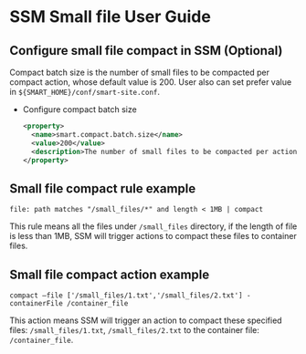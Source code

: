 # SSM Small file User Guide

## Configure small file compact in SSM (Optional)

Compact batch size is the number of small files to be compacted per compact action, whose default value is 200.
User also can set prefer value in `${SMART_HOME}/conf/smart-site.conf`.

* Configure compact batch size
  ```xml
  <property>
    <name>smart.compact.batch.size</name>
    <value>200</value>
    <description>The number of small files to be compacted per action.</description>
  </property>

## Small file compact rule example

```
file: path matches "/small_files/*" and length < 1MB | compact
```

This rule means all the files under `/small_files` directory, if the length of file is less than 1MB,
SSM will trigger actions to compact these files to container files.

## Small file compact action example

```
compact –file ['/small_files/1.txt','/small_files/2.txt'] -containerFile /container_file
```

This action means SSM will trigger an action to compact these specified files: `/small_files/1.txt`,
`/small_files/2.txt` to the container file: `/container_file`.
